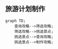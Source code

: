 
## 旅游计划制作

```mermaid
graph TD;
    查询攻略-->筛选攻略;
    筛选攻略-->挑选景点;
    挑选景点-->查询攻略;
    挑选景点-->制作攻略;
```

